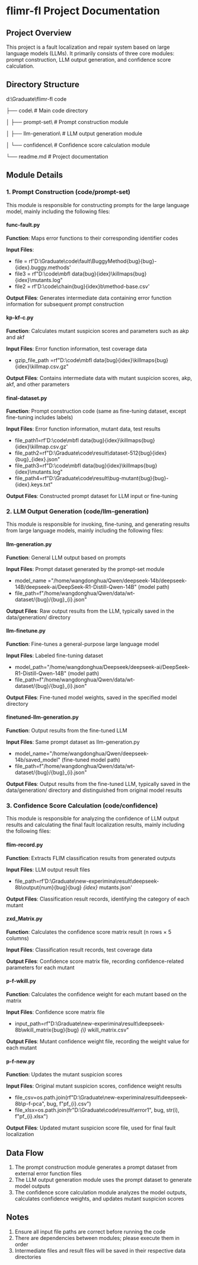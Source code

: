 # flimr-fl Project Documentation

## Project Overview

This project is a fault localization and repair system based on large language models (LLMs). It primarily consists of three core modules: prompt construction, LLM output generation, and confidence score calculation.

## Directory Structure

d:\Graduate\flimr-fl code

├── code\                   # Main code directory

│   ├── prompt-set\         # Prompt construction module

│   ├── llm-generation\     # LLM output generation module

│   └── confidence\         # Confidence score calculation module

└── readme.md               # Project documentation

## Module Details

### 1. Prompt Construction (code/prompt-set)

This module is responsible for constructing prompts for the large language model, mainly including the following files:

#### func-fault.py

**Function**: Maps error functions to their corresponding identifier codes

**Input Files**:

* file = rf'D:\Graduate\code\fault\BuggyMethod{bug}{bug}-{idex}.buggy.methods'
* file3 = rf"D:\code\mbfl data{bug}{idex}\killmaps{bug}{idex}\mutants.log"
* file2 = rf'D:\code\chain{bug}{idex}b\method-base.csv'

**Output Files**: Generates intermediate data containing error function information for subsequent prompt construction

#### kp-kf-c.py

**Function**: Calculates mutant suspicion scores and parameters such as akp and akf

**Input Files**: Error function information, test coverage data

* gzip_file_path =rf"D:\code\mbfl data{bug}{idex}\killmaps{bug}{idex}\killmap.csv.gz"

**Output Files**: Contains intermediate data with mutant suspicion scores, akp, akf, and other parameters

#### final-dataset.py

**Function**: Prompt construction code (same as fine-tuning dataset, except fine-tuning includes labels)

**Input Files**: Error function information, mutant data, test results

* file_path1=rf'D:\code\mbfl data{bug}{idex}\killmaps{bug}{idex}\killmap.csv.gz'
* file_path2=rf"D:\Graduate\code\result\dataset-512{bug}{idex}{bug}_{idex}.json"
* file_path3=rf"D:\code\mbfl data{bug}{idex}\killmaps{bug}{idex}\mutants.log"
* file_path4=rf"D:\Graduate\code\result\bug-mutant{bug}{bug}-{idex}.keys.txt"

**Output Files**: Constructed prompt dataset for LLM input or fine-tuning

### 2. LLM Output Generation (code/llm-generation)

This module is responsible for invoking, fine-tuning, and generating results from large language models, mainly including the following files:

#### llm-generation.py

**Function**: General LLM output based on prompts

**Input Files**: Prompt dataset generated by the prompt-set module

* model_name ="/home/wangdonghua/Qwen/deepseek-14b/deepseek-14B/deepseek-ai/DeepSeek-R1-Distill-Qwen-14B" (model path)
* file_path=f"/home/wangdonghua/Qwen/data/wt-dataset/{bug}/{bug}_{i}.json"

**Output Files**: Raw output results from the LLM, typically saved in the data/generation/ directory

#### llm-finetune.py

**Function**: Fine-tunes a general-purpose large language model

**Input Files**: Labeled fine-tuning dataset

* model_path="/home/wangdonghua/Deepseek/deepseek-ai/DeepSeek-R1-Distill-Qwen-14B" (model path)
* file_path=f"/home/wangdonghua/Qwen/data/wt-dataset/{bug}/{bug}_{i}.json"

**Output Files**: Fine-tuned model weights, saved in the specified model directory

#### finetuned-llm-generation.py

**Function**: Output results from the fine-tuned LLM

**Input Files**: Same prompt dataset as llm-generation.py

* model_name="/home/wangdonghua/Qwen/deepseek-14b/saved_model" (fine-tuned model path)
* file_path=f"/home/wangdonghua/Qwen/data/wt-dataset/{bug}/{bug}_{i}.json"

**Output Files**: Output results from the fine-tuned LLM, typically saved in the data/generation/ directory and distinguished from original model results

### 3. Confidence Score Calculation (code/confidence)

This module is responsible for analyzing the confidence of LLM output results and calculating the final fault localization results, mainly including the following files:

#### flim-record.py

**Function**: Extracts FLIM classification results from generated outputs

**Input Files**: LLM output result files

* file_path=rf'D:\Graduate\new-experimina\result\deepseek-8b\output{num}{bug}{bug} *{idex}* mutants.json'

**Output Files**: Classification result records, identifying the category of each mutant

#### zxd_Matrix.py

**Function**: Calculates the confidence score matrix result (n rows × 5 columns)

**Input Files**: Classification result records, test coverage data

**Output Files**: Confidence score matrix file, recording confidence-related parameters for each mutant

#### p-f-wkill.py

**Function**: Calculates the confidence weight for each mutant based on the matrix

**Input Files**: Confidence score matrix file

* input_path=rf"D:\Graduate\new-experimina\result\deepseek-8b\wkill_matrix{bug}{bug} *{i}* wkill_matrix.csv"

**Output Files**: Mutant confidence weight file, recording the weight value for each mutant

#### p-f-new.py

**Function**: Updates the mutant suspicion scores

**Input Files**: Original mutant suspicion scores, confidence weight results

* file_csv=os.path.join(rf"D:\Graduate\new-experimina\result\deepseek-8b\p-f-pca", bug, f"pf_{i}.csv")
* file_xlsx=os.path.join(fr"D:\Graduate\code\result\error1", bug, str(i), f"pf_{i}.xlsx")

**Output Files**: Updated mutant suspicion score file, used for final fault localization

## Data Flow

1. The prompt construction module generates a prompt dataset from external error function files
2. The LLM output generation module uses the prompt dataset to generate model outputs
3. The confidence score calculation module analyzes the model outputs, calculates confidence weights, and updates mutant suspicion scores

## Notes

1. Ensure all input file paths are correct before running the code
2. There are dependencies between modules; please execute them in order
3. Intermediate files and result files will be saved in their respective data directories

